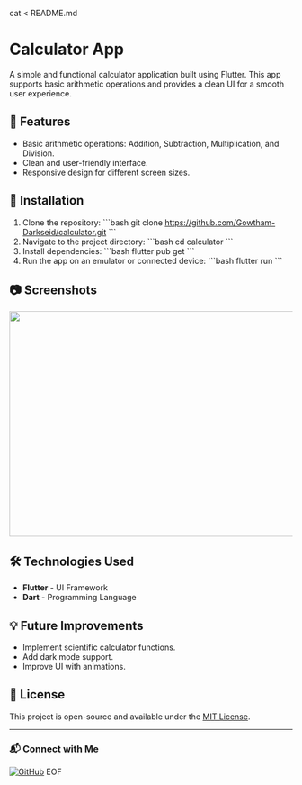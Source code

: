 cat <<EOF > README.md
# Calculator App

A simple and functional calculator application built using Flutter. This app supports basic arithmetic operations and provides a clean UI for a smooth user experience.

## 📌 Features
- Basic arithmetic operations: Addition, Subtraction, Multiplication, and Division.
- Clean and user-friendly interface.
- Responsive design for different screen sizes.

## 🚀 Installation
1. Clone the repository:
   \`\`\`bash
   git clone https://github.com/Gowtham-Darkseid/calculator.git
   \`\`\`
2. Navigate to the project directory:
   \`\`\`bash
   cd calculator
   \`\`\`
3. Install dependencies:
   \`\`\`bash
   flutter pub get
   \`\`\`
4. Run the app on an emulator or connected device:
   \`\`\`bash
   flutter run
   \`\`\`

## 📷 Screenshots
<img src="https://github.com/user-attachments/assets/b5e5f174-73e7-4ae7-8968-99b71044e372" width="600" height="400">

## 🛠 Technologies Used
- **Flutter** - UI Framework
- **Dart** - Programming Language

## 💡 Future Improvements
- Implement scientific calculator functions.
- Add dark mode support.
- Improve UI with animations.

## 📝 License
This project is open-source and available under the [MIT License](LICENSE).

---

### 📬 Connect with Me
[![GitHub](https://img.shields.io/badge/GitHub-@Gowtham--Darkseid-black?style=flat&logo=github)](https://github.com/Gowtham-Darkseid)
EOF
